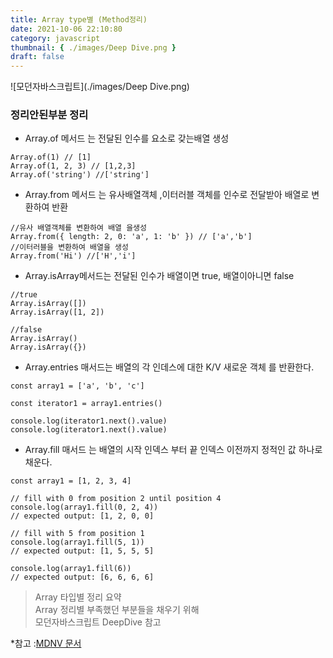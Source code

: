 ```yaml
---
title: Array type별 (Method정리)
date: 2021-10-06 22:10:80
category: javascript
thumbnail: { ./images/Deep Dive.png }
draft: false
---
```


![모던자바스크립트](./images/Deep Dive.png)

### 정리안된부분 정리

- Array.of 메서드 는 전달된 인수를 요소로 갖는배열 생성

```tsx
Array.of(1) // [1]
Array.of(1, 2, 3) // [1,2,3]
Array.of('string') //['string']
```

- Array.from 메서드 는 유사배열객체 ,이터러블 객체를 인수로 전달받아 배열로 변환하여 반환

```tsx
//유사 배열객체를 변환하여 배열 을생성
Array.from({ length: 2, 0: 'a', 1: 'b' }) // ['a','b']
//이터러블을 변환하여 배열을 생성
Array.from('Hi') //['H','i']
```

- Array.isArray메서드는 전달된 인수가 배열이면 true, 배열이아니면 false

```tsx
//true
Array.isArray([])
Array.isArray([1, 2])

//false
Array.isArray()
Array.isArray({})
```

- Array.entries 매서드는 배열의 각 인데스에 대한 K/V 새로운 객체 를 반환한다.

```tsx
const array1 = ['a', 'b', 'c']

const iterator1 = array1.entries()

console.log(iterator1.next().value)
console.log(iterator1.next().value)
```

- Array.fill 매서드 는 배열의 시작 인덱스 부터 끝 인덱스 이전까지 정적인 값 하나로 채운다.

```tsx
const array1 = [1, 2, 3, 4]

// fill with 0 from position 2 until position 4
console.log(array1.fill(0, 2, 4))
// expected output: [1, 2, 0, 0]

// fill with 5 from position 1
console.log(array1.fill(5, 1))
// expected output: [1, 5, 5, 5]

console.log(array1.fill(6))
// expected output: [6, 6, 6, 6]
```

> Array 타입별 정리 요약  
> Array 정리별 부족했던 부분들을 채우기 위해  
> 모던자바스크립트 DeepDive 참고

*참고 :[MDNV 문서](https://developer.mozilla.org/ko/docs/Web/JavaScript/Reference/Global_Objects/Array)
